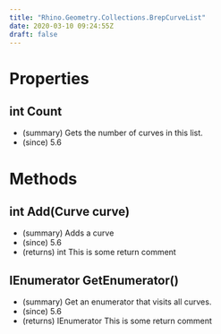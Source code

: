 ```yaml
---
title: "Rhino.Geometry.Collections.BrepCurveList"
date: 2020-03-10 09:24:55Z
draft: false
---
```


# Properties
## int Count
- (summary) Gets the number of curves in this list.
- (since) 5.6
# Methods
## int Add(Curve curve)
- (summary) Adds a curve
- (since) 5.6
- (returns) int This is some return comment
## IEnumerator<Curve> GetEnumerator()
- (summary) Get an enumerator that visits all curves.
- (since) 5.6
- (returns) IEnumerator<Curve> This is some return comment
